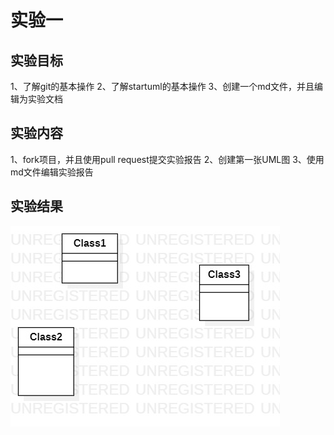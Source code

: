 # 实验一

## 实验目标
1、了解git的基本操作
2、了解startuml的基本操作
3、创建一个md文件，并且编辑为实验文档
## 实验内容
1、fork项目，并且使用pull request提交实验报告
2、创建第一张UML图
3、使用md文件编辑实验报告
## 实验结果

![第一个UML图](./first_model.jpg)
